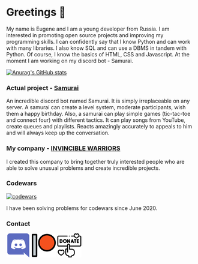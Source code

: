 # Greetings 👋

My name is Eugene and I am a young developer from Russia. I am interested in promoting open source projects and improving my programming skills. I can confidently say that I know Python and can work with many libraries. I also know SQL and can use a DBMS in tandem with Python. Of course, I know the basics of HTML, CSS and Javascript. At the moment I am working on my discord bot - Samurai.

[![Anurag's GitHub stats](https://github-readme-stats.vercel.app/api?username=ParzivalEugene)](https://github.com/ParzivalEugene)

### Actual project - [Samurai](https://github.com/ParzivalEugene/Samurai)

An incredible discord bot named Samurai. It is simply irreplaceable on any server. A samurai can create a level system, moderate participants, wish them a happy birthday. Also, a samurai can play simple games (tic-tac-toe and connect four) with different tactics. It can play songs from YouTube, create queues and playlists. Reacts amazingly accurately to appeals to him and will always keep up the conversation.

### My company - [INVINCIBLE WARRIORS](https://github.com/invincible-warriors)

I created this company to bring together truly interested people who are able to solve unusual problems and create incredible projects.

### Codewars 

[![codewars](https://www.codewars.com/users/ParzivalEugene/badges/large)](https://www.codewars.com/users/ParzivalEugene)

I have been solving problems for codewars since June 2020.

### Contact

[![discord](https://github.com/ParzivalEugene/ParzivalEugene/blob/main/discord.png)](https://discord.gg/WuTaFrker6)
[![patreon](https://github.com/ParzivalEugene/ParzivalEugene/blob/main/patreon.png)](https://www.patreon.com/InvincibleWarriors)
[![donate](https://github.com/ParzivalEugene/ParzivalEugene/blob/main/donate.png)](https://www.tinkoff.ru/sl/N4WrFLpAiu)
